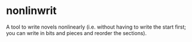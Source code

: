 # nonlinwrit

A tool to write novels nonlinearly (i.e. without having to write the start first; you can write in bits and pieces and reorder the sections).
